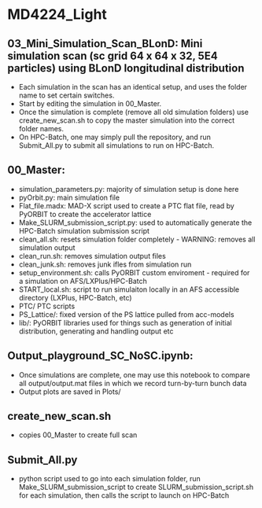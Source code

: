 # MD4224_Light
## 03_Mini_Simulation_Scan_BLonD: Mini simulation scan (sc grid 64 x 64 x 32, 5E4 particles) using BLonD longitudinal distribution

- Each simulation in the scan has an identical setup, and uses the folder name to set certain switches.
- Start by editing the simulation in 00_Master.
- Once the simulation is complete (remove all old simulation folders) use create_new_scan.sh to copy the master simulation into the correct folder names.
- On HPC-Batch, one may simply pull the repository, and run Submit_All.py to submit all simulations to run on HPC-Batch.

## 00_Master:
- simulation_parameters.py: majority of simulation setup is done here
- pyOrbit.py: main simulation file
- Flat_file.madx: MAD-X script used to create a PTC flat file, read by PyORBIT to create the accelerator lattice
- Make_SLURM_submission_script.py: used to automatically generate the HPC-Batch simulation submission script
- clean_all.sh: resets simulation folder completely - WARNING: removes all simulation output
- clean_run.sh: removes simulation output files
- clean_junk.sh: removes junk ifles from simulation run
- setup_environment.sh: calls PyORBIT custom enviroment - required for a simulation on AFS/LXPlus/HPC-Batch
- START_local.sh: script to run simulaiton locally in an AFS accessible directory (LXPlus, HPC-Batch, etc)
- PTC/ PTC scripts
- PS_Lattice/: fixed version of the PS lattice pulled from acc-models
- lib/: PyORBIT libraries used for things such as generation of initial distribution, generating and handling output etc

## Output_playground_SC_NoSC.ipynb:
- Once simulations are complete, one may use this notebook to compare all output/output.mat files in which we record turn-by-turn bunch data
- Output plots are saved in Plots/

## create_new_scan.sh
- copies 00_Master to create full scan

## Submit_All.py
- python script used to go into each simulation folder, run Make_SLURM_submission_script to create SLURM_submission_script.sh for each simulation, then calls the script to launch on HPC-Batch


